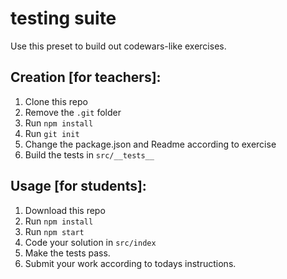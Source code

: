 # testing suite

Use this preset to build out codewars-like exercises.

## Creation [for teachers]:

1. Clone this repo
2. Remove the `.git` folder
3. Run `npm install`
4. Run `git init`
5. Change the package.json and Readme according to exercise
6. Build the tests in `src/__tests__`

## Usage [for students]:

1. Download this repo
2. Run `npm install`
3. Run `npm start`
4. Code your solution in `src/index`
5. Make the tests pass.
6. Submit your work according to todays instructions.